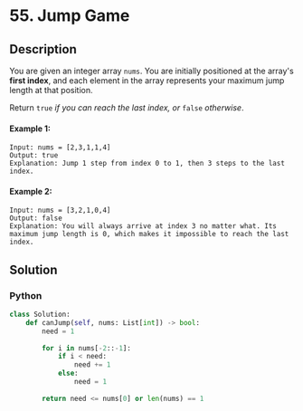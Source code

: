 # 55. Jump Game

## Description
You are given an integer array `nums`. You are initially positioned at the array's **first index**, and each element in the array represents your maximum jump length at that position.

Return `true` *if you can reach the last index, or* `false` *otherwise*.

#### Example 1:
```
Input: nums = [2,3,1,1,4]
Output: true
Explanation: Jump 1 step from index 0 to 1, then 3 steps to the last index.
```

#### Example 2:
```
Input: nums = [3,2,1,0,4]
Output: false
Explanation: You will always arrive at index 3 no matter what. Its maximum jump length is 0, which makes it impossible to reach the last index.
```


## Solution

### Python
```python
class Solution:
    def canJump(self, nums: List[int]) -> bool:
        need = 1
        
        for i in nums[-2::-1]:
            if i < need:
                need += 1                
            else:
                need = 1
                
        return need <= nums[0] or len(nums) == 1
```